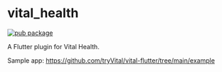 # vital_health

[![pub package](https://img.shields.io/pub/v/vital_health.svg)](https://pub.dev/packages/vital_health)

A Flutter plugin for Vital Health.

Sample app: https://github.com/tryVital/vital-flutter/tree/main/example
